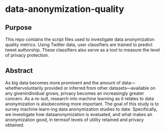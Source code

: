 # data-anonymization-quality

## Purpose
This repo contains the script files used to investigate data anonymization quality metrics. Using Twitter data, user classifiers are trained to predict tweet authorship. These classifiers also serve as a tool to measure the level of privacy protection.

## Abstract
As  big  data  becomes  more  prominent  and  the  amount  of  data—whethervoluntarily  provided  or  inferred  from  other  datasets—available  on  any  givenindividual  grows,  privacy  becomes  an  increasingly  greater  concern.   As  a  re-sult, research into machine learning as it relates to data anonymization is alsobecoming more important.  The goal of this study is to survey machine learn-ing data anonymization studies to date.  Specifically, we investigate how dataanonymization is evaluated, and what makes an anonymization good, in termsof levels of utility retained and privacy obtained.
